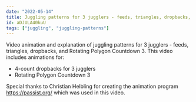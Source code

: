```yaml
---
date: "2022-05-14"
title: Juggling patterns for 3 jugglers - feeds, triangles, dropbacks, and Rotating Polygon Countdown 3
id: aDJULA40kuU
tags: ["juggling", "juggling-patterns"]
---
```


Video animation and explanation of juggling patterns for 3 jugglers - feeds, triangles, dropbacks, and Rotating Polygon Countdown 3. This video includes animations for:

* 4-count dropbacks for 3 jugglers
* Rotating Polygon Countdown 3

Special thanks to Christian Helbling for creating the animation program https://passist.org/ which was used in this video.
